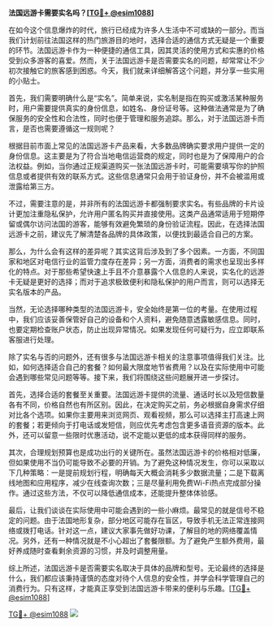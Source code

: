 **法国远游卡需要实名吗？[[TG💪+ @esim1088](https://t.me/s/esim1088)]**

在如今这个信息爆炸的时代，旅行已经成为许多人生活中不可或缺的一部分。而当我们计划前往法国这样的热门旅游目的地时，选择合适的通信方式无疑是一个重要的环节。法国远游卡作为一种便捷的通信工具，因其灵活的使用方式和实惠的价格受到众多游客的喜爱。然而，关于法国远游卡是否需要实名的问题，却常常让不少初次接触它的旅客感到困惑。今天，我们就来详细解答这个问题，并分享一些实用的小贴士。

首先，我们需要明确什么是“实名”。简单来说，实名制是指在购买或激活某种服务时，用户需要提供真实的身份信息，如姓名、身份证号等。这种做法通常是为了确保服务的安全性和合法性，同时也便于管理和服务追踪。那么，对于法国远游卡而言，是否也需要遵循这一规则呢？

根据目前市面上常见的法国远游卡产品来看，大多数品牌确实要求用户提供一定的身份信息。这主要是为了符合当地电信运营商的规定，同时也是为了保障用户的合法权益。例如，当你通过正规渠道购买一张法国远游卡时，可能需要填写你的护照信息或者提供有效的联系方式。这些信息通常只会用于验证身份，并不会被滥用或泄露给第三方。

不过，需要注意的是，并非所有的法国远游卡都强制要求实名。有些品牌的卡片设计更加注重隐私保护，允许用户匿名购买并直接使用。这类产品通常适用于短期停留或偶尔访问法国的游客，能够有效避免繁琐的身份验证流程。因此，在选择法国远游卡之前，建议先了解清楚各品牌的具体政策，以便找到最适合自己的方案。

那么，为什么会有这样的差异呢？其实这背后涉及到了多个因素。一方面，不同国家和地区对电信行业的监管力度存在差异；另一方面，消费者的需求也呈现出多样化的特点。对于那些希望快速上手且不介意暴露个人信息的人来说，实名化的远游卡无疑是更好的选择；而对于追求极致便利和隐私保护的用户而言，则可以选择无实名版本的产品。

当然，无论选择哪种类型的法国远游卡，安全始终是第一位的考量。在使用过程中，我们应该妥善保管好自己的设备和个人资料，避免随意透露敏感信息。同时，也要定期检查账户状态，防止出现异常情况。如果发现任何可疑行为，应立即联系客服进行处理。

除了实名与否的问题外，还有很多与法国远游卡相关的注意事项值得我们关注。比如，如何选择适合自己的套餐？如何最大限度地节省费用？以及在实际使用中可能会遇到哪些常见问题等等。接下来，我们将围绕这些问题展开进一步探讨。

首先，选择合适的套餐至关重要。法国远游卡提供的流量、通话时长以及短信数量各有不同，价格自然也有所区别。因此，在决定购买之前，务必根据自身需求仔细对比各个选项。如果你主要用来浏览网页、观看视频，那么可以选择主打高速上网的套餐；若更倾向于打电话或发短信，则应优先考虑包含更多语音资源的版本。此外，还可以留意一些限时优惠活动，说不定能以更低的成本获得同样的服务。

其次，合理规划预算也是成功出行的关键所在。虽然法国远游卡的价格相对低廉，但如果使用不当仍可能导致不必要的开销。为了避免这种情况发生，你可以采取以下几种策略：一是提前规划行程，明确每天大概会消耗多少数据流量；二是下载离线地图和应用程序，减少在线查询次数；三是尽量利用免费Wi-Fi热点完成部分操作。通过这些方法，不仅可以降低通信成本，还能提升整体体验感。

最后，让我们谈谈在实际使用中可能会遇到的一些小麻烦。最常见的就是信号不稳定的问题。由于法国地形复杂，部分地区可能存在盲区，导致手机无法正常连接网络或拨打电话。针对这一点，建议大家事先做好功课，了解目的地的网络覆盖情况。另外，还有一种情况就是不小心超出了套餐限额。为了避免产生额外费用，最好养成随时查看剩余资源的习惯，并及时调整用量。

综上所述，法国远游卡是否需要实名取决于具体的品牌和型号。无论最终的选择是什么，我们都应该秉持谨慎的态度对待个人信息的安全性，并学会科学管理自己的消费行为。只有这样，才能真正享受到法国远游卡带来的便利与乐趣。[[TG💪+ @esim1088](https://t.me/s/esim1088)]

[TG💪+ @esim1088](https://t.me/s/esim1088) ![](https://i.postimg.cc/4NQfJmqS/Snipaste-2025-05-13-00-14-12.png)